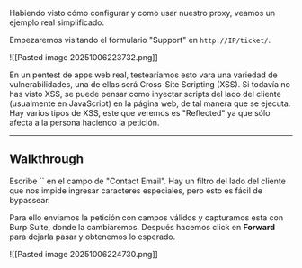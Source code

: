 Habiendo visto cómo configurar y como usar nuestro proxy, veamos un ejemplo real simplificado:

Empezaremos visitando el formulario "Support" en `http://IP/ticket/`.

![[Pasted image 20251006223732.png]]

En un pentest de apps web real, testearíamos esto vara una variedad de vulnerabilidades, una de ellas será Cross-Site Scripting (XSS). Si todavía no has visto XSS, se puede pensar como inyectar scripts del lado del cliente (usualmente en JavaScript) en la página web, de tal manera que se ejecuta. Hay varios tipos de XSS, este que veremos es "Reflected" ya que sólo afecta a la persona haciendo la petición.

--------------------
<h2>Walkthrough</h2>
Escribe `<script>alert("Succ3ssful XSS")</script>` en el campo de "Contact Email". Hay un filtro del lado del cliente que nos impide ingresar caracteres especiales, pero esto es fácil de bypassear.

Para ello enviamos la petición con campos válidos y capturamos esta con Burp Suite, donde la cambiaremos. Después hacemos click en **Forward** para dejarla pasar y obtenemos lo esperado.

![[Pasted image 20251006224730.png]]
